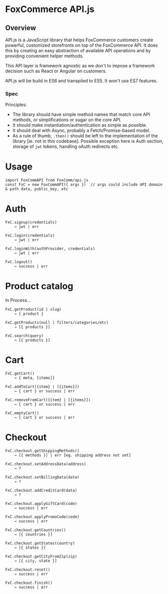 # FoxCommerce API.js

## Overview

API.js is a JavaScript library that helps FoxCommerce customers create powerful, customized
storefronts on top of the FoxCommerce API. It does this by creating an easy abstraction of available API
operations and by providing convenient helper methods.

This API layer is framework agnostic as we don't to impose a framework decision such as React or Angular
on customers.

API.js will be build in ES6 and transpiled to ES5. It won't use ES7 features.


### Spec

Principles:

- The library should have simple method names that match core API methods, or simplifications or sugar on the core API.
- It should make instantiation/authentication as simple as possible.
- It should deal with Async, probably a Fetch/Promise-based model.
- As a rule of thumb, `.then()` should be left to the implementation of the library [ie. not in this codebase].
  Possible exception here is Auth section, storage of `jwt` tokens, handling oAuth redirects etc.

# Usage

```
import FoxCommAPI from FoxComm/api-js
const FxC = new FoxCommAPI({ args })  // args could include API domain & path data, public_key, etc
```


# Auth

```
FxC.signup(credentials)
    → jwt | err

FxC.login(credentials)
    → jwt | err

FxC.loginWith(authProvider, credentials)
    → jwt | err

FxC.logout()
    → success | err
```


# Product catalog

In Process...

```
FxC.getProduct(id | slug)
    → { product }

FxC.getProducts(null | filters/categories/etc)
    → [{ products }]

FxC.search(query)
    → [{ products }]
```


# Cart

```
FxC.getCart()
    → { meta, [items]}

FxC.addToCart({item} | [{items}])
    → { cart } or success | err

FxC.removeFromCart({item} | [{items}])
    → { cart } or success | err

FxC.emptyCart()
    → { cart } or success | err

```


# Checkout

```
FxC.checkout.getShippingMethods()
    → [{ methods }] | err [eg. shipping address not set]

FxC.checkout.setAddressData(address)
    → ?

FxC.checkout.setBillingData(data)
    → ?

FxC.checkout.addCreditCard(data)
    → ?

FxC.checkout.applyGiftCard(code)
    → success | err

FxC.checkout.applyPromoCode(code)
    → success | err

FxC.checkout.getCountries()
    → [{ countries }]

FxC.checkout.getStates(country)
    → [{ states }]

FxC.checkout.getCityFromZip(zip)
    → [{ city, state }]

FxC.checkout.reset()
    → success | err

FxC.checkout.finish()
    → success | err

```
